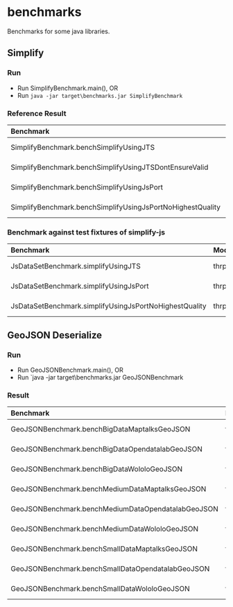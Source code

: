 # benchmarks
Benchmarks for some java libraries.

## Simplify

### Run

- Run SimplifyBenchmark.main(), OR
- Run `java -jar target\benchmarks.jar SimplifyBenchmark`

### Reference Result

| Benchmark                                                  |  Mode  | Cnt |   Score | Error   | Units |
| :--------------------------------------------------------- | ------ | --- | ------: | :------ | ----- |
| SimplifyBenchmark.benchSimplifyUsingJTS                    | thrpt  | 200 | 36.460  | ± 0.234 | ops/s |
| SimplifyBenchmark.benchSimplifyUsingJTSDontEnsureValid     | thrpt  | 200 | 38.073  | ± 0.151 | ops/s |
| SimplifyBenchmark.benchSimplifyUsingJsPort                 | thrpt  | 200 | 55.067  | ± 0.136 | ops/s |
| SimplifyBenchmark.benchSimplifyUsingJsPortNoHighestQuality | thrpt  | 200 | 345.519 | ± 2.916 | ops/s |

### Benchmark against test fixtures of simplify-js

| Benchmark                                              |  Mode | Cnt |     Score |     Error | Units |
| :----------------------------------------------------- | ----- | --- | --------: | :-------- | ----  |
| JsDataSetBenchmark.simplifyUsingJTS                    | thrpt | 200 |  7211.125 | ± 319.158 | ops/s |
| JsDataSetBenchmark.simplifyUsingJsPort                 | thrpt | 200 | 12957.125 | ±  84.840 | ops/s |
| JsDataSetBenchmark.simplifyUsingJsPortNoHighestQuality | thrpt | 200 | 19633.485 | ± 270.524 | ops/s |

## GeoJSON Deserialize

### Run

- Run GeoJSONBenchmark.main(), OR
- Run `java -jar target\benchmarks.jar GeoJSONBenchmark

### Result

| Benchmark                                         |  Mode | Cnt |  Score | Error   | Units |
| :------------------------------------------------ | ----- | --- | -----: | :------ | ----  |
|GeoJSONBenchmark.benchBigDataMaptalksGeoJSON       | thrpt | 200 |   0.736| ± 0.050 | ops/s |
|GeoJSONBenchmark.benchBigDataOpendatalabGeoJSON    | thrpt | 200 |   2.980| ± 0.017 | ops/s |
|GeoJSONBenchmark.benchBigDataWololoGeoJSON         | thrpt | 200 |   0.530| ± 0.048 | ops/s |
|GeoJSONBenchmark.benchMediumDataMaptalksGeoJSON    | thrpt | 200 |  19.733| ± 0.056 | ops/s |
|GeoJSONBenchmark.benchMediumDataOpendatalabGeoJSON | thrpt | 200 |  38.090| ± 0.354 | ops/s |
|GeoJSONBenchmark.benchMediumDataWololoGeoJSON      | thrpt | 200 |  15.371| ± 0.226 | ops/s |
|GeoJSONBenchmark.benchSmallDataMaptalksGeoJSON     | thrpt | 200 | 152.130| ± 1.033 | ops/s |
|GeoJSONBenchmark.benchSmallDataOpendatalabGeoJSON  | thrpt | 200 | 277.090| ± 1.482 | ops/s |
|GeoJSONBenchmark.benchSmallDataWololoGeoJSON       | thrpt | 200 | 124.473| ± 0.604 | ops/s |
